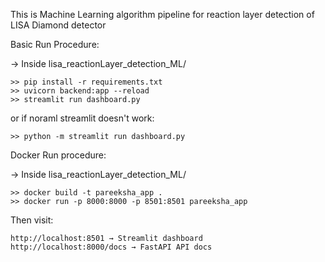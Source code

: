 This is Machine Learning algorithm pipeline for reaction layer detection of LISA Diamond detector 

Basic Run Procedure:

-> Inside lisa_reactionLayer_detection_ML/
	
	>> pip install -r requirements.txt
    >> uvicorn backend:app --reload
	>> streamlit run dashboard.py

or if noraml streamlit doesn't work:

	>> python -m streamlit run dashboard.py


Docker Run procedure:

-> Inside lisa_reactionLayer_detection_ML/
	
	>> docker build -t pareeksha_app .
	>> docker run -p 8000:8000 -p 8501:8501 pareeksha_app

	
Then visit:

	http://localhost:8501 → Streamlit dashboard
	http://localhost:8000/docs → FastAPI API docs





